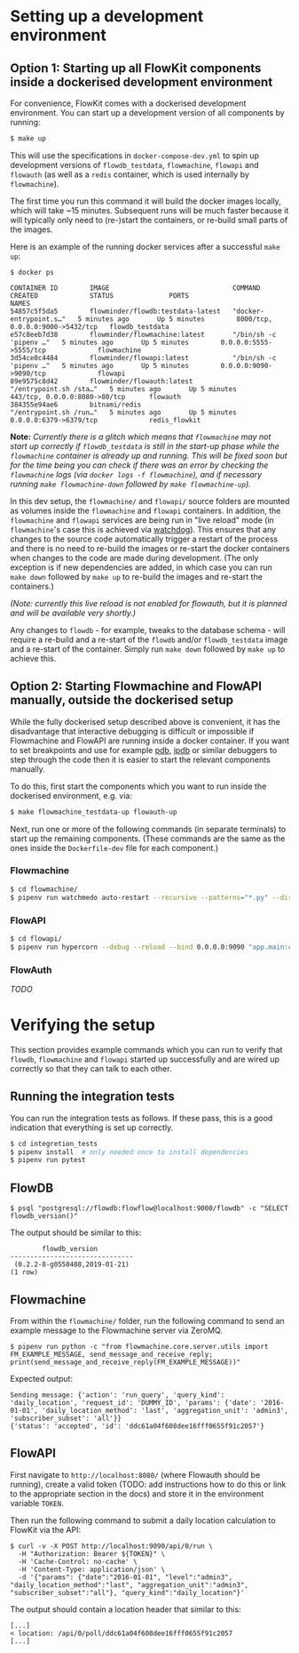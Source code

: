 # Setting up a development environment

## Option 1: Starting up all FlowKit components inside a dockerised development environment

For convenience, FlowKit comes with a dockerised development environment. You can start up a development version of all
components by running:
```bash
$ make up
```

This will use the specifications in `docker-compose-dev.yml` to spin up development versions of `flowdb_testdata`,
`flowmachine`, `flowapi` and `flowauth` (as well as a `redis` container, which is used internally by `flowmachine`).

The first time you run this command it will build the docker images locally, which will take ~15 minutes. Subsequent
runs will be much faster because it will typically only need to (re-)start the containers, or re-build small parts
of the images.

Here is an example of the running docker services after a successful `make up`:
```
$ docker ps

CONTAINER ID        IMAGE                               COMMAND                  CREATED             STATUS              PORTS                              NAMES
54857c5f5da5        flowminder/flowdb:testdata-latest   "docker-entrypoint.s…"   5 minutes ago       Up 5 minutes        8000/tcp, 0.0.0.0:9000->5432/tcp   flowdb_testdata
e57c8eeb7d38        flowminder/flowmachine:latest       "/bin/sh -c 'pipenv …"   5 minutes ago       Up 5 minutes        0.0.0.0:5555->5555/tcp             flowmachine
3d54ce0c4484        flowminder/flowapi:latest           "/bin/sh -c 'pipenv …"   5 minutes ago       Up 5 minutes        0.0.0.0:9090->9090/tcp             flowapi
89e9575c8d42        flowminder/flowauth:latest          "/entrypoint.sh /sta…"   5 minutes ago       Up 5 minutes        443/tcp, 0.0.0.0:8080->80/tcp      flowauth
384355e94ae6        bitnami/redis                       "/entrypoint.sh /run…"   5 minutes ago       Up 5 minutes        0.0.0.0:6379->6379/tcp             redis_flowkit
```

**Note:** _Currently there is a glitch which means that `flowmachine` may not start up correctly if `flowdb_testdata`
is still in the start-up phase while the `flowmachine` container is already up and running. This will be fixed soon but for the
time being you can check if there was an error by checking the `flowmachine` logs (via `docker logs -f flowmachine`),
and if necessary running `make flowmachine-down` followed by `make flowmachine-up`)._

In this dev setup, the `flowmachine/` and `flowapi/` source folders are mounted as volumes inside the `flowmachine`
and `flowapi` containers. In addition, the `flowmachine` and `flowapi` services are being run in "live reload" mode
(in `flowmachine`'s case this is achieved via [watchdog](https://pythonhosted.org/watchdog/)).
This ensures that any changes to the source code automatically trigger a restart of the process and there is no need to
re-build the images or re-start the docker containers when changes to the code are made during development. (The
only exception is if new dependencies are added, in which case you can run `make down` followed by `make up` to
re-build the images and re-start the containers.)

_(Note: currently this live reload is not enabled for flowauth, but it is planned and will be available very shortly.)_

Any changes to `flowdb` - for example, tweaks to the database schema - will require a re-build and a re-start of the
`flowdb` and/or `flowdb_testdata` image and a re-start of the container. Simply run `make down` followed by `make up`
to achieve this.


## Option 2: Starting Flowmachine and FlowAPI manually, outside the dockerised setup

While the fully dockerised setup described above is convenient, it has the disadvantage that interactive debugging is
difficult or impossible if Flowmachine and FlowAPI are running inside a docker container. If you want to set breakpoints
and use for example [pdb](https://docs.python.org/3/library/pdb.html), [ipdb](https://pypi.org/project/ipdb/) or similar
debuggers to step through the code then it is easier to start the relevant components manually.

To do this, first start the components which you want to run inside the dockerised environment, e.g. via:
```bash
$ make flowmachine_testdata-up flowauth-up
```

Next, run one or more of the following commands (in separate terminals) to start up the remaining components.
(These commands are the same as the ones inside the `Dockerfile-dev` file for each component.) 

### Flowmachine
```bash
$ cd flowmachine/
$ pipenv run watchmedo auto-restart --recursive --patterns="*.py" --directory="." pipenv run flowmachine
```

### FlowAPI
```bash
$ cd flowapi/
$ pipenv run hypercorn --debug --reload --bind 0.0.0.0:9090 "app.main:create_app()"
```

### FlowAuth

_TODO_


# Verifying the setup

This section provides example commands which you can run to verify that `flowdb`, `flowmachine` and `flowapi` started up
successfully and are wired up correctly so that they can talk to each other.

## Running the integration tests

You can run the integration tests as follows. If these pass, this is a good indication that everything is set up correctly.
```bash
$ cd integretion_tests
$ pipenv install  # only needed once to install dependencies
$ pipenv run pytest
```

## FlowDB

```
$ psql "postgresql://flowdb:flowflow@localhost:9000/flowdb" -c "SELECT flowdb_version()"
```
The output should be similar to this:
```
        flowdb_version
-------------------------------
 (0.2.2-8-g0558488,2019-01-21)
(1 row)
```

## Flowmachine

From within the `flowmachine/` folder, run the following command to send an example message to the Flowmachine server via ZeroMQ.
```
$ pipenv run python -c "from flowmachine.core.server.utils import FM_EXAMPLE_MESSAGE, send_message_and_receive_reply; print(send_message_and_receive_reply(FM_EXAMPLE_MESSAGE))"
```
Expected output:
```
Sending message: {'action': 'run_query', 'query_kind': 'daily_location', 'request_id': 'DUMMY_ID', 'params': {'date': '2016-01-01', 'daily_location_method': 'last', 'aggregation_unit': 'admin3', 'subscriber_subset': 'all'}}
{'status': 'accepted', 'id': 'ddc61a04f608dee16fff0655f91c2057'}
```

## FlowAPI

First navigate to `http://localhost:8080/` (where Flowauth should be running), create a valid token (TODO: add
instructions how to do this or link to the appropriate section in the docs) and store it in the environment
variable `TOKEN`.

Then run the following command to submit a daily location calculation to FlowKit via the API:
```
$ curl -v -X POST http://localhost:9090/api/0/run \
  -H "Authorization: Bearer ${TOKEN}" \
  -H 'Cache-Control: no-cache' \
  -H 'Content-Type: application/json' \
  -d '{"params": {"date":"2016-01-01", "level":"admin3", "daily_location_method":"last", "aggregation_unit":"admin3", "subscriber_subset":"all"}, "query_kind":"daily_location"}'
```

The output should contain a location header that similar to this:
```
[...]
< location: /api/0/poll/ddc61a04f608dee16fff0655f91c2057
[...]
```
